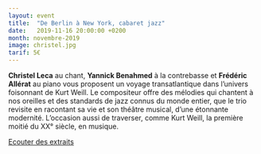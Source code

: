 ```yaml
---
layout: event
title:  "De Berlin à New York, cabaret jazz"
date:   2019-11-16 20:00:00 +0200
month: novembre-2019
image: christel.jpg
tarif: 5€
---
```


**Christel Leca** au chant, **Yannick Benahmed** à la contrebasse et **Frédéric Allérat** au piano vous proposent un voyage transatlantique dans l’univers foisonnant de Kurt Weill. Le compositeur offre des mélodies qui chantent à nos oreilles et des standards de jazz connus du monde entier, que le trio revisite en racontant sa vie et son théâtre musical, d’une étonnante modernité. L’occasion aussi de traverser, comme Kurt Weill, la première moitié du XX° siècle, en musique.

[Ecouter des extraits](https://christellecamusique.wordpress.com/)
